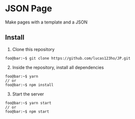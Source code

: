 # JSON Page
Make pages with a template and a JSON

## Install
1. Clone this repository
```console
foo@bar:~$ git clone https://github.com/lucas123ho/JP.git
```
2. Inside the repository, install all dependencies
```console
foo@bar:~$ yarn
// or
foo@bar:~$ npm install
```
3. Start the server
```console
foo@bar:~$ yarn start
// or
foo@bar:~$ npm start
```